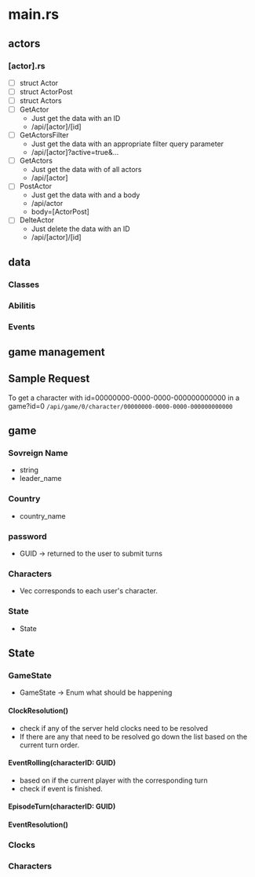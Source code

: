 # main.rs
## actors 
### [actor].rs
- [ ] struct Actor 
- [ ] struct ActorPost 
- [ ] struct Actors
- [ ] GetActor 
    - Just get the data with an ID
    - /api/[actor]/[id]
- [ ] GetActorsFilter
    - Just get the data with an appropriate filter query parameter
    - /api/[actor]?active=true&...
- [ ] GetActors
    - Just get the data with of all actors 
    - /api/[actor]
- [ ] PostActor 
    - Just get the data with and a body 
    - /api/actor 
    - body=[ActorPost]
- [ ] DelteActor
    - Just delete the data with an ID
    - /api/[actor]/[id]
## data
### Classes
### Abilitis
### Events
## game management


## Sample Request
To get a character with id=00000000-0000-0000-000000000000 in a game?id=0 
`/api/game/0/character/00000000-0000-0000-000000000000`

## game
### Sovreign Name 
 - string
 - leader_name
### Country
 - country_name 
### password
 - GUID -> returned to the user to submit turns 
### Characters
 - Vec<Character> corresponds to each user's character.
### State
 - State

## State
### GameState
 - GameState -> Enum what should be happening
#### ClockResolution()
 - check if any of the server held clocks need to be resolved 
 - If there are any that need to be resolved go down the list based on the current turn order.
#### EventRolling(characterID: GUID)
 - based on if the current player with the corresponding turn
 - check if event is finished.
#### EpisodeTurn(characterID: GUID)
#### EventResolution()
### Clocks
### Characters
